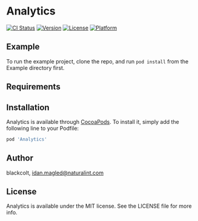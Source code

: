 # Analytics

[![CI Status](https://img.shields.io/travis/blackcolt/Analytics.svg?style=flat)](https://travis-ci.org/blackcolt/Analytics)
[![Version](https://img.shields.io/cocoapods/v/Analytics.svg?style=flat)](https://cocoapods.org/pods/Analytics)
[![License](https://img.shields.io/cocoapods/l/Analytics.svg?style=flat)](https://cocoapods.org/pods/Analytics)
[![Platform](https://img.shields.io/cocoapods/p/Analytics.svg?style=flat)](https://cocoapods.org/pods/Analytics)

## Example

To run the example project, clone the repo, and run `pod install` from the Example directory first.

## Requirements

## Installation

Analytics is available through [CocoaPods](https://cocoapods.org). To install
it, simply add the following line to your Podfile:

```ruby
pod 'Analytics'
```

## Author

blackcolt, idan.magled@naturalint.com

## License

Analytics is available under the MIT license. See the LICENSE file for more info.
